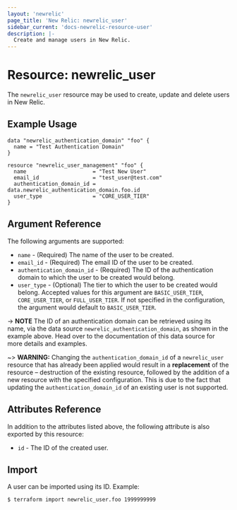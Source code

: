 ```yaml
---
layout: 'newrelic'
page_title: 'New Relic: newrelic_user'
sidebar_current: 'docs-newrelic-resource-user'
description: |-
  Create and manage users in New Relic.
---
```


# Resource: newrelic\_user

The `newrelic_user` resource may be used to create, update and delete users in New Relic.

## Example Usage
```hcl
data "newrelic_authentication_domain" "foo" {
  name = "Test Authentication Domain"
}

resource "newrelic_user_management" "foo" {
  name                     = "Test New User"
  email_id                 = "test_user@test.com"
  authentication_domain_id = data.newrelic_authentication_domain.foo.id
  user_type                = "CORE_USER_TIER"
}
```

## Argument Reference
The following arguments are supported:

* `name` - (Required) The name of the user to be created.
* `email_id` - (Required) The email ID of the user to be created.
* `authentication_domain_id` - (Required) The ID of the authentication domain to which the user to be created would belong.
* `user_type` - (Optional) The tier to which the user to be created would belong. Accepted values for this argument are `BASIC_USER_TIER`, `CORE_USER_TIER`, or `FULL_USER_TIER`. If not specified in the configuration, the argument would default to `BASIC_USER_TIER`.

-> **NOTE** The ID of an authentication domain can be retrieved using its name, via the data source `newrelic_authentication_domain`, as shown in the example above. Head over to the documentation of this data source for more details and examples.

~> **WARNING:** Changing the `authentication_domain_id` of a `newrelic_user` resource that has already been applied would result in a **replacement** of the resource – destruction of the existing resource, followed by the addition of a new resource with the specified configuration. This is due to the fact that updating the `authentication_domain_id` of an existing user is not supported.

## Attributes Reference
In addition to the attributes listed above, the following attribute is also exported by this resource:

* `id` - The ID of the created user.

## Import
A user can be imported using its ID. Example:

```shell
$ terraform import newrelic_user.foo 1999999999
```